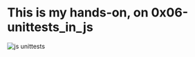 # This is my hands-on, on 0x06-unittests_in_js
![js unittests](https://res.cloudinary.com/practicaldev/image/fetch/s--AG6wQHFm--/c_imagga_scale,f_auto,fl_progressive,h_420,q_auto,w_1000/https://thepracticaldev.s3.amazonaws.com/i/yyca5ejng5m1xy9nlak2.png)
